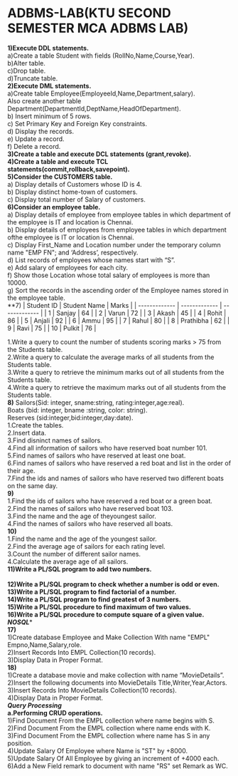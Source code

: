 # ADBMS-LAB(KTU SECOND SEMESTER MCA ADBMS LAB)
**1)Execute DDL statements.<br>**
  a)Create a table Student with fields (RollNo,Name,Course,Year).<br>
  b)Alter table.<br>
  c)Drop table.<br>
  d)Truncate table.<br>
**2)Execute DML statements.<br>**
  a)Create table Employee(EmployeeId,Name,Department,salary).<br>Also create another table Department(DepartmentId,DeptName,HeadOfDepartment).<br>
  b) Insert minimum of 5 rows.<br>
  c) Set Primary Key and Foreign Key constraints.<br>
  d) Display the records.<br>
  e) Update a record.<br>
  f) Delete a record.<br>
**3)Create a table and execute DCL statements (grant,revoke).<br>**
**4)Create a table and execute TCL statements(commit,rollback,savepoint).<br>**
**5)Consider the CUSTOMERS table.<br>**
  a) Display details of Customers whose ID is 4.<br>
  b) Display distinct home-town of customers.<br>
  c) Display total number of Salary of customers.<br>
**6)Consider an employee table.<br>**
  a) Display details of employee from employee tables in which department of the employee is IT and location is Chennai.<br>
  b) Display details of employees from employee tables in which department ofthe employee is IT or location is Chennai.<br>
  c) Display First_Name and Location number under the temporary column name "EMP FN"; and ‘Address’, respectively.<br>
  d) List records of employees whose names start with “S”.<br>
  e) Add salary of employees for each city.<br>
  f) Show those Location whose total salary of employees is more than 10000.<br>
  g) Sort the records in the ascending order of the Employee names stored in the employee table.<br>
  **7)
| Student ID    | Student Name  | Marks         |
| ------------- | ------------- | ------------- |
| 1             |  Sanjay       |      64       |
| 2             |  Varun        |      72       |
| 3             |  Akash        |      45       |
| 4             |  Rohit        |      86       |
| 5             |  Anjali       |      92       |
| 6             |  Ammu         |      95       |
| 7             |  Rahul        |      80       |
| 8             |  Prathibha    |      62       |
| 9             |  Ravi         |      75       |
| 10            |  Pulkit       |      76       |


  1.Write a query to count the number of students scoring marks > 75 from the Students table.<br>
  2.Write a query to calculate the average marks of all students from the Students table.<br>
  3.Write a query to retrieve the minimum marks out of all students from the Students table.<br>
  4.Write a query to retrieve the maximum marks out of all students from the Students table.<br>
**8)** Sailors(Sid: integer, sname:string, rating:integer,age:real).<br>
    Boats (bid: integer, bname :string, color: string).<br>
    Reserves (sid:integer,bid:integer,day:date).<br>
  1.Create the tables.<br>
  2.Insert data.<br>
  3.Find disninct names of sailors.<br>
  4.Find all information of sailors who have reserved boat number 101.<br>
  5.Find names of sailors who have reserved at least one boat.<br>
  6.Find names of sailors who have reserved a red boat and list in the order of their age.<br>
  7.Find the ids and names of sailors who have reserved two different boats on the same day.<br>
**9)**<br>
  1.Find the ids of sailors who have reserved a red boat or a green boat.<br>
  2.Find the names of sailors who have reserved boat 103.<br>
  3.Find the name and the age of theyoungest sailor.<br>
  4.Find the names of sailors who have reserved all boats.<br>
**10)**<br>
  1.Find the name and the age of the youngest sailor.<br>
  2.Find the average age of sailors for each rating level.<br>
  3.Count the number of different sailor names.<br>
  4.Calculate the average age of all sailors.<br>
**11)Write a PL/SQL program to add two numbers.<br>**        
**12)Write a PL/SQL program to check whether a number is odd or even.<br>**
**13)Write a PL/SQL program to find factorial of a number.<br>**
**14)Write a PL/SQL program to find greatest of 3 numbers.<br>**
**15)Write a PL/SQL procedure to find maximum of two values.<br>**
**16)Write a PL/SQL procedure to compute square of a given value.<br>**
*****NOSQL******<br>
**17)**<br>
  1)Create database Employee and Make Collection With name "EMPL" Empno,Name,Salary,role.<br>
  2)Insert Records Into EMPL Collection(10 records).<br>
  3)Display Data in Proper Format.<br>
**18)**<br>
  1)Create a database movie and make collection with name “MovieDetails”.<br>
  2)Insert the following documents into MovieDetails Title,Writer,Year,Actors.<br>
  3)Insert Records Into MovieDetails Collection(10 records).<br>
  4)Display Data in Proper Format.<br>
  *****Query Processing*****<br>
  **a.Performing CRUD operations.<br>**
  1)Find Document From the EMPL collection where name begins with S.<br>
  2)Find Document From the EMPL collection where name ends with K.<br>
  3)Find Document From the EMPL collection  where name has S in any position.<br>
  4)Update Salary Of Employee where Name is "ST" by +8000.<br>
  5)Update Salary Of All Employee by giving an increment of +4000 each.<br>
  6)Add a New Field remark to document with name "RS" set Remark as WC.<br>
